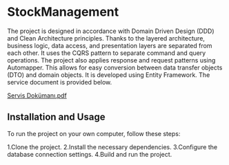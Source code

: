# StockManagement

The project is designed in accordance with Domain Driven Design (DDD) and Clean Architecture principles. Thanks to the layered architecture, business logic, data access, and presentation layers are separated from each other. It uses the CQRS pattern to separate command and query operations. The project also applies response and request patterns using Automapper. This allows for easy conversion between data transfer objects (DTO) and domain objects. It is developed using Entity Framework. The service document is provided below.

[Servis Dokümanı.pdf](https://github.com/user-attachments/files/16447645/Servis.Dokumani.pdf)

## Installation and Usage
To run the project on your own computer, follow these steps:

1.Clone the project.
2.Install the necessary dependencies.
3.Configure the database connection settings.
4.Build and run the project.
